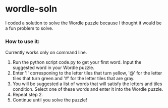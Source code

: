 # wordle-soln

I coded a solution to solve the Wordle puzzle because I thought it would be a fun problem to solve. 

<h3>How to use it: </h3>

Currently works only on command line. 

1. Run the python script code.py to get your first word. Input the suggested word in your Wordle puzzle. 
2. Enter '!' corresponing to the letter tiles that turn yellow, '@' for the letter tiles that turn green and '#' for the letter tiles that are gray. 
3. You will be suggested a list of words that will satisfy the letters and tiles condition. Select one of these words and enter it into the Wordle puzzle. 
4. Repeat step 2.
5. Continue until you solve the puzzle!
